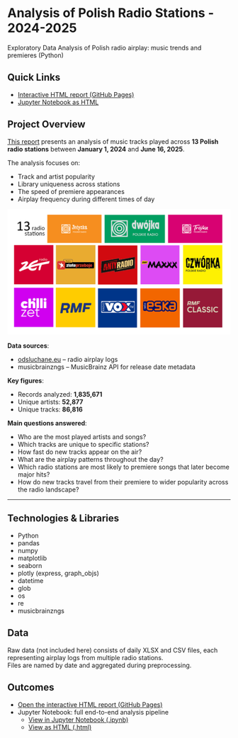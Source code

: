 # Analysis of Polish Radio Stations - 2024-2025
Exploratory Data Analysis of Polish radio airplay: music trends and premieres (Python)

## Quick Links

- [Interactive HTML report (GitHub Pages)](https://usera121.github.io/Radio-Analysis/Analysis_of_Polish_Radio_Stations_Report.html)
- [Jupyter Notebook as HTML](https://usera121.github.io/Radio-Analysis/Radio_Analysis_Notebook.html)

## Project Overview

[This report](https://usera121.github.io/Radio-Analysis/Analysis_of_Polish_Radio_Stations_Report.html) presents an analysis of music tracks played across **13 Polish radio stations** between **January 1, 2024** and **June 16, 2025**.  

The analysis focuses on:

- Track and artist popularity
- Library uniqueness across stations
- The speed of premiere appearances
- Airplay frequency during different times of day

![Radio stations](radio_eng.png)

**Data sources**:

- [odsluchane.eu](https://odsluchane.eu) – radio airplay logs
- musicbrainzngs – MusicBrainz API for release date metadata

**Key figures**:

- Records analyzed: **1,835,671**
- Unique artists: **52,877**
- Unique tracks: **86,816**

**Main questions answered**:

- Who are the most played artists and songs?
- Which tracks are unique to specific stations?
- How fast do new tracks appear on the air?
- What are the airplay patterns throughout the day?
- Which radio stations are most likely to premiere songs that later become major hits? 
- How do new tracks travel from their premiere to wider popularity across the radio landscape?


---

## Technologies & Libraries

- Python
- pandas
- numpy
- matplotlib
- seaborn
- plotly (express, graph_objs)
- datetime
- glob
- os
- re
- musicbrainzngs

## Data

Raw data (not included here) consists of daily XLSX and CSV files, each representing airplay logs from multiple radio stations.  
Files are named by date and aggregated during preprocessing.

## Outcomes

- [Open the interactive HTML report (GitHub Pages)](https://usera121.github.io/Radio-Analysis/Analysis_of_Polish_Radio_Stations_Report.html)
- Jupyter Notebook: full end-to-end analysis pipeline  
  - [View in Jupyter Notebook (.ipynb)](./Radio_Analysis_Notebook.ipynb)
  - [View as HTML (.html)](./Radio_Analysis_Notebook.html)

